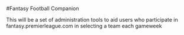 #Fantasy Football Companion

This will be a set of administration tools to aid users who participate in fantasy.premierleague.com in selecting a team each gameweek
